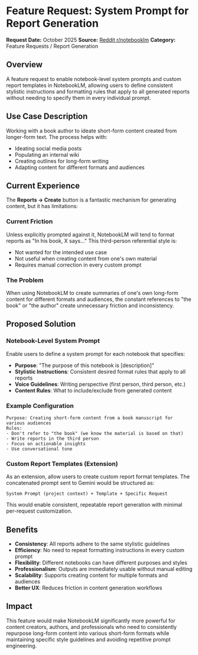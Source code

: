 # Feature Request: System Prompt for Report Generation

**Request Date:** October 2025
**Source:** [Reddit r/notebooklm](https://www.reddit.com/r/notebooklm/comments/1oih0z5/feature_request_system_prompt_for_report/)
**Category:** Feature Requests / Report Generation

## Overview

A feature request to enable notebook-level system prompts and custom report templates in NotebookLM, allowing users to define consistent stylistic instructions and formatting rules that apply to all generated reports without needing to specify them in every individual prompt.

## Use Case Description

Working with a book author to ideate short-form content created from longer-form text. The process helps with:
- Ideating social media posts
- Populating an internal wiki
- Creating outlines for long-form writing
- Adapting content for different formats and audiences

## Current Experience

The **Reports → Create** button is a fantastic mechanism for generating content, but it has limitations:

### Current Friction

Unless explicitly prompted against it, NotebookLM will tend to format reports as "In his book, X says..." This third-person referential style is:
- Not wanted for the intended use case
- Not useful when creating content from one's own material
- Requires manual correction in every custom prompt

### The Problem

When using NotebookLM to create summaries of one's own long-form content for different formats and audiences, the constant references to "the book" or "the author" create unnecessary friction and inconsistency.

## Proposed Solution

### Notebook-Level System Prompt

Enable users to define a system prompt for each notebook that specifies:
- **Purpose**: "The purpose of this notebook is [description]"
- **Stylistic Instructions**: Consistent desired format rules that apply to all reports
- **Voice Guidelines**: Writing perspective (first person, third person, etc.)
- **Content Rules**: What to include/exclude from generated content

### Example Configuration

```
Purpose: Creating short-form content from a book manuscript for various audiences
Rules:
- Don't refer to "the book" (we know the material is based on that)
- Write reports in the third person
- Focus on actionable insights
- Use conversational tone
```

### Custom Report Templates (Extension)

As an extension, allow users to create custom report format templates. The concatenated prompt sent to Gemini would be structured as:

```
System Prompt (project context) + Template + Specific Request
```

This would enable consistent, repeatable report generation with minimal per-request customization.

## Benefits

- **Consistency**: All reports adhere to the same stylistic guidelines
- **Efficiency**: No need to repeat formatting instructions in every custom prompt
- **Flexibility**: Different notebooks can have different purposes and styles
- **Professionalism**: Outputs are immediately usable without manual editing
- **Scalability**: Supports creating content for multiple formats and audiences
- **Better UX**: Reduces friction in content generation workflows

## Impact

This feature would make NotebookLM significantly more powerful for content creators, authors, and professionals who need to consistently repurpose long-form content into various short-form formats while maintaining specific style guidelines and avoiding repetitive prompt engineering.

